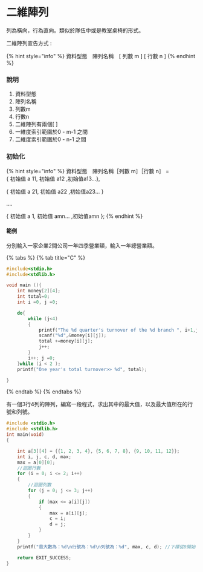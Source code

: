 # 二維陣列

列為橫向，行為直向。類似於隊伍中或是教室桌椅的形式。

二維陣列宣告方式 :

{% hint style="info" %}
資料型態　陣列名稱　\[ 列數 m \] \[ 行數 n \]
{% endhint %}

### 說明

1. 資料型態
2. 陣列名稱
3. 列數m
4. 行數n 
5. 二維陣列有兩個\[ \]
6. 一維度索引範圍於0 - m-1 之間
7. 二維度索引範圍於0 - n-1 之間

### 初始化

{% hint style="info" %}
資料型態　陣列名稱［列數 m］［行數 n］ =  
{ 初始值 a 11, 初始值 a12 ,初始值a13...},

{ 初始值 a 21, 初始值 a22 ,初始值a23... }

....

{ 初始值 a 1, 初始值 amn... ,初始值amn };
{% endhint %}

#### 範例

分別輸入一家企業2間公司一年四季營業額，輸入一年總營業額。

{% tabs %}
{% tab title="C" %}
```c
#include<stdio.h>
#include<stdlib.h>

void main (){
    int money[2][4];
    int total=0;
    int i =0, j =0;

    do{
        while (j<4)
        {
            printf("The %d quarter's turnover of the %d branch ", i+1,j+1);
            scanf("%d",&money[i][j]);
            total +=money[i][j];
            j++;
        }
        i++; j =0;
    }while (i < 2 );
    printf("One year's total turnover>> %d", total);

}

```
{% endtab %}
{% endtabs %}

有一個3行4列的陣列，編寫一段程式，求出其中的最大值，以及最大值所在的行號和列號。

```c
#include <stdio.h>
#include <stdlib.h>
int main(void)
{

    int a[3][4] = {{1, 2, 3, 4}, {5, 6, 7, 8}, {9, 10, 11, 12}};
    int i, j, c, d, max;
    max = a[0][0];
    //迴圈行數
    for (i = 0; i <= 2; i++)
    {
        //迴圈列數
        for (j = 0; j <= 3; j++)
        {
            if (max <= a[i][j])
            {
                max = a[i][j];
                c = i;
                d = j;
            }
        }
    }
    printf("最大數為：%d\n行號為：%d\n列號為：%d", max, c, d); //下標從0開始

    return EXIT_SUCCESS;
}
```

